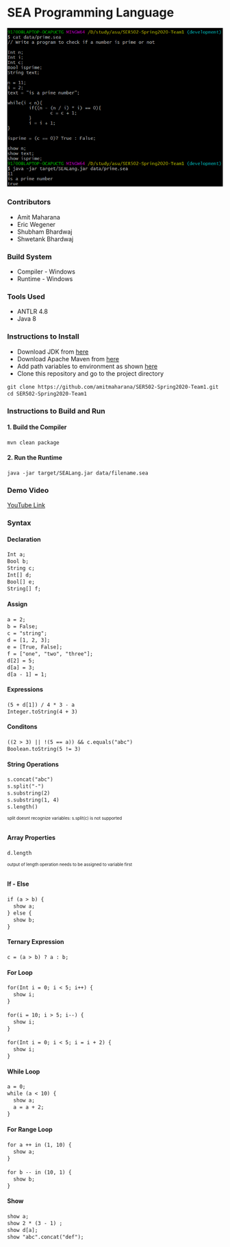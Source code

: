 # SEA Programming Language

![alt text](https://raw.githubusercontent.com/amitmaharana/amitmaharana.github.io/master/images/sample_sealang.png)

### Contributors
* Amit Maharana
* Eric Wegener
* Shubham Bhardwaj
* Shwetank Bhardwaj

### Build System
* Compiler - Windows
* Runtime - Windows

### Tools Used
* ANTLR 4.8
* Java 8

### Instructions to Install
* Download JDK from [here](https://www.oracle.com/java/technologies/javase/javase-jdk8-downloads.html)
* Download Apache Maven from [here](https://maven.apache.org/download.cgi)
* Add path variables to environment as shown [here](https://mkyong.com/maven/how-to-install-maven-in-windows/)
* Clone this repository and go to the project directory 
```
git clone https://github.com/amitmaharana/SER502-Spring2020-Team1.git
cd SER502-Spring2020-Team1
```

### Instructions to Build and Run

#### 1. Build the Compiler
```
mvn clean package
```

#### 2. Run the Runtime
```
java -jar target/SEALang.jar data/filename.sea
```

### Demo Video
[YouTube Link](https://www.youtube.com/watch?v=CPQTNG_H11o)

### Syntax

#### Declaration
```
Int a;
Bool b;
String c;
Int[] d;
Bool[] e;
String[] f;
```

#### Assign
```
a = 2;
b = False;
c = "string";
d = [1, 2, 3];
e = [True, False];
f = ["one", "two", "three"];
d[2] = 5;
d[a] = 3;
d[a - 1] = 1;
```

#### Expressions
```
(5 + d[1]) / 4 * 3 - a
Integer.toString(4 + 3)
```

#### Conditons
```
((2 > 3) || !(5 == a)) && c.equals("abc")
Boolean.toString(5 != 3)
```

#### String Operations
```
s.concat("abc")
s.split("-")
s.substring(2)
s.substring(1, 4)
s.length()
```
<sup><sup>split doesnt recognize variables: s.split(c) is not supported</sup></sup>

#### Array Properties
```
d.length
```
<sup><sup>output of length operation needs to be assigned to variable first</sup></sup>

#### If - Else
```
if (a > b) {
  show a;
} else {
  show b;
}
```

#### Ternary Expression
```
c = (a > b) ? a : b;
```

#### For Loop
```
for(Int i = 0; i < 5; i++) {
  show i;
}

for(i = 10; i > 5; i--) {
  show i;
}

for(Int i = 0; i < 5; i = i + 2) {
  show i;
}
```

#### While Loop
```
a = 0;
while (a < 10) {
  show a;
  a = a + 2;
}
```

#### For Range Loop
```
for a ++ in (1, 10) {
  show a;
}

for b -- in (10, 1) {
  show b;
}
```

#### Show
```
show a;
show 2 * (3 - 1) ;
show d[a];
show "abc".concat("def");
```

